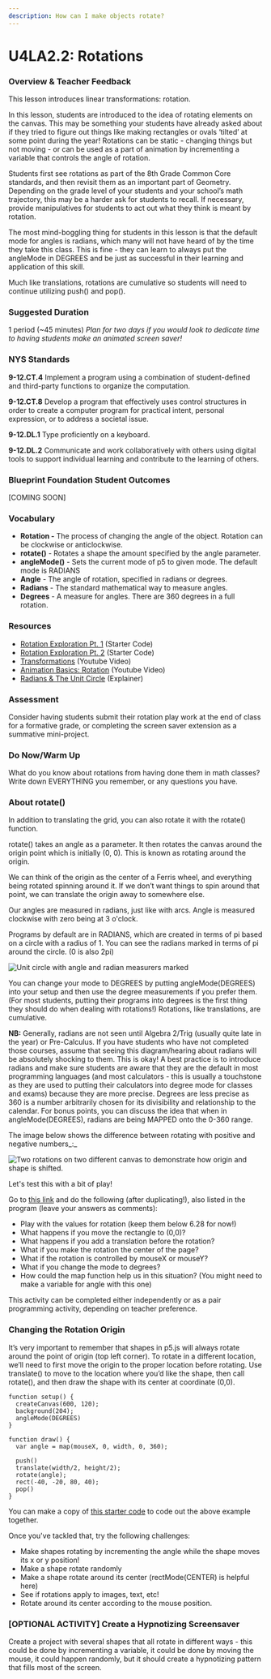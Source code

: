 ```yaml
---
description: How can I make objects rotate?
---
```


# U4LA2.2: Rotations

### Overview & Teacher Feedback

This lesson introduces linear transformations: rotation.

In this lesson, students are introduced to the idea of rotating elements on the canvas. This may be something your students have already asked about if they tried to figure out things like making rectangles or ovals ‘tilted’ at some point during the year! Rotations can be static - changing things but not moving - or can be used as a part of animation by incrementing a variable that controls the angle of rotation.

Students first see rotations as part of the 8th Grade Common Core standards, and then revisit them as an important part of Geometry. Depending on the grade level of your students and your school’s math trajectory, this may be a harder ask for students to recall. If necessary, provide manipulatives for students to act out what they think is meant by rotation.

The most mind-boggling thing for students in this lesson is that the default mode for angles is radians, which many will not have heard of by the time they take this class. This is fine - they can learn to always put the angleMode in DEGREES and be just as successful in their learning and application of this skill.

Much like translations, rotations are cumulative so students will need to continue utilizing push() and pop().

### Suggested Duration

1 period (\~45 minutes) _Plan for two days if you would look to dedicate time to having students make an animated screen saver!_

### NYS Standards

**9-12.CT.4** Implement a program using a combination of student-defined and third-party functions to organize the computation.

**9-12.CT.8** Develop a program that effectively uses control structures in order to create a computer program for practical intent, personal expression, or to address a societal issue.

**9-12.DL.1** Type proficiently on a keyboard.

**9-12.DL.2** Communicate and work collaboratively with others using digital tools to support individual learning and contribute to the learning of others.

### Blueprint Foundation Student Outcomes

\[COMING SOON]

### Vocabulary

* **Rotation -** The process of changing the angle of the object. Rotation can be clockwise or anticlockwise.&#x20;
* **rotate()** - Rotates a shape the amount specified by the angle parameter.&#x20;
* **angleMode()** - Sets the current mode of p5 to given mode. The default mode is RADIANS&#x20;
* **Angle** - The angle of rotation, specified in radians or degrees.&#x20;
* **Radians** - The standard mathematical way to measure angles.&#x20;
* **Degrees** - A measure for angles. There are 360 degrees in a full rotation.

### Resources

* [Rotation Exploration Pt. 1](https://editor.p5js.org/cmorgantywls/sketches/NyU-OagKH) (Starter Code)
* [Rotation Exploration Pt. 2](https://editor.p5js.org/cs4all/sketches/Ska-yQ96Q) (Starter Code)
* [Transformations](https://www.youtube.com/watch?v=o9sgjuh-CBM) (Youtube Video)
* [Animation Basics: Rotation](https://www.youtube.com/watch?v=-YhzDuF\_kLs) (Youtube Video)
* [Radians & The Unit Circle](https://www.dummies.com/education/math/calculus/pre-calculus-unit-circle/) (Explainer)

### Assessment

Consider having students submit their rotation play work at the end of class for a formative grade, or completing the screen saver extension as a summative mini-project.

### Do Now/Warm Up

What do you know about rotations from having done them in math classes? Write down EVERYTHING you remember, or any questions you have.

### About rotate()

In addition to translating the grid, you can also rotate it with the rotate() function.&#x20;

rotate() takes an angle as a parameter. It then rotates the canvas around the origin point which is initially (0, 0). This is known as rotating around the origin.&#x20;

We can think of the origin as the center of a Ferris wheel, and everything being rotated spinning around it. If we don’t want things to spin around that point, we can translate the origin away to somewhere else.&#x20;

Our angles are measured in radians, just like with arcs. Angle is measured clockwise with zero being at 3 o'clock.&#x20;

Programs by default are in RADIANS, which are created in terms of pi based on a circle with a radius of 1. You can see the radians marked in terms of pi around the circle. (0 is also 2pi)

![Unit circle with angle and radian measurers marked](https://lh5.googleusercontent.com/HY3I7GEWg6nSUon68iNGSIlAcsgCMRsHMFGb9JrP9vlK6HMkvQRaUsIn5ThOZt3mILpOlbtK0PGcTk1Za5KD-ROTAT0Bwfv6UkQb2MdvvpnBeY3dS0\_BQMLSKAuE32CkYVV0Wg23)

You can change your mode to DEGREES by putting angleMode(DEGREES) into your setup and then use the degree measurements if you prefer them. (For most students, putting their programs into degrees is the first thing they should do when dealing with rotations!) Rotations, like translations, are cumulative.

**NB:** Generally, radians are not seen until Algebra 2/Trig (usually quite late in the year) or Pre-Calculus. If you have students who have not completed those courses, assume that seeing this diagram/hearing about radians will be absolutely shocking to them. This is okay! A best practice is to introduce radians and make sure students are aware that they are the default in most programming languages (and most calculators - this is usually a touchstone as they are used to putting their calculators into degree mode for classes and exams) because they are more precise. Degrees are less precise as 360 is a number arbitrarily chosen for its divisibility and relationship to the calendar. For bonus points, you can discuss the idea that when in angleMode(DEGREES), radians are being MAPPED onto the 0-360 range.

The image below shows the difference between rotating with positive and negative numbers_:_

![Two rotations on two different canvas to demonstrate how origin and shape is shifted.](https://lh4.googleusercontent.com/ODiafsoDdY1vxeWL-yBROWoRjqmbZZPW9RpkahJS-kLBCNzkz9ffRe3zExDuWiY\_mGZI31H\_at3VDL\_Byj9ae9V\_P6y-fzMCU2CYAC0WCQgEtLNlsNgG23DptcDF--MuO6wx828y)

Let's test this with a bit of play!

Go to [this link](https://editor.p5js.org/cmorgantywls/sketches/NyU-OagKH) and do the following (after duplicating!), also listed in the program (leave your answers as comments):

* Play with the values for rotation (keep them below 6.28 for now!)
* What happens if you move the rectangle to (0,0)?&#x20;
* What happens if you add a translation before the rotation?&#x20;
* What if you make the rotation the center of the page?&#x20;
* What if the rotation is controlled by mouseX or mouseY?&#x20;
* What if you change the mode to degrees?&#x20;
* How could the map function help us in this situation? (You might need to make a variable for angle with this one)

This activity can be completed either independently or as a pair programming activity, depending on teacher preference.

### Changing the Rotation Origin

It’s very important to remember that shapes in p5.js will always rotate around the point of origin (top left corner). To rotate in a different location, we’ll need to first move the origin to the proper location before rotating. Use translate() to move to the location where you’d like the shape, then call rotate(), and then draw the shape with its center at coordinate (0,0).

```
function setup() {
  createCanvas(600, 120);
  background(204);
  angleMode(DEGREES)
}

function draw() {
  var angle = map(mouseX, 0, width, 0, 360);
  
  push()
  translate(width/2, height/2);
  rotate(angle);
  rect(-40, -20, 80, 40);
  pop()
}
```

You can make a copy of [this starter code](https://editor.p5js.org/cs4all/sketches/Ska-yQ96Q) to code out the above example together.

Once you've tackled that, try the following challenges:

* Make shapes rotating by incrementing the angle while the shape moves its x or y position!&#x20;
* Make a shape rotate randomly&#x20;
* Make a shape rotate around its center (rectMode(CENTER) is helpful here)&#x20;
* See if rotations apply to images, text, etc!&#x20;
* Rotate around its center according to the mouse position.

### \[OPTIONAL ACTIVITY] Create a Hypnotizing Screensaver

Create a project with several shapes that all rotate in different ways - this could be done by incrementing a variable, it could be done by moving the mouse, it could happen randomly, but it should create a hypnotizing pattern that fills most of the screen.
